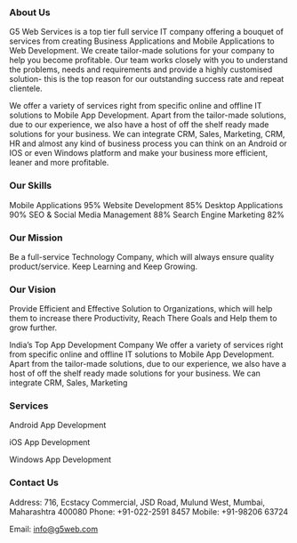 ### About Us
G5 Web Services  is a top tier full service IT company offering a bouquet of services from creating Business Applications and Mobile Applications to Web Development. We create tailor-made solutions for your company to help you become profitable. Our team works closely with you to understand the problems, needs and requirements and provide a highly customised solution- this is the top reason for our outstanding success rate and repeat clientele.

We offer a variety of services right from specific online and offline IT solutions to Mobile App Development. Apart from the tailor-made solutions, due to our experience, we also have a host of off the shelf ready made solutions for your business. We can integrate CRM, Sales, Marketing, CRM, HR and almost any kind of business process you can think on an Android or IOS or even Windows platform and make your business more efficient, leaner and more profitable.

### Our Skills
Mobile Applications 95%
Website Development 85%
Desktop Applications 90%
SEO & Social Media Management 88%
Search Engine Marketing 82%

### Our Mission
Be a full-service Technology Company, which will always ensure quality product/service. Keep Learning and Keep Growing.

### Our Vision
Provide Efficient and Effective Solution to Organizations, which will help them to increase there Productivity, Reach There Goals and Help them to grow further.

India’s Top App Development Company
We offer a variety of services right from specific online and offline IT solutions to Mobile App Development. Apart from the tailor-made solutions, due to our experience, we also have a host of off the shelf ready made solutions for your business. We can integrate CRM, Sales, Marketing

### Services
Android App Development

iOS App Development

Windows App Development

### Contact Us
Address: 716, Ecstacy Commercial, JSD Road, Mulund West, Mumbai, Maharashtra 400080
Phone: +91-022-2591 8457
Mobile: +91-98206 63724

Email: info@g5web.com
